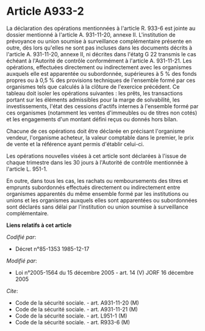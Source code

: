 # Article A933-2

La déclaration des opérations mentionnées à l'article R. 933-6 est jointe au dossier mentionné à l'article A. 931-11-20,
annexe II. L'institution de prévoyance ou union soumise à surveillance complémentaire présente en outre, dès lors qu'elles ne
sont pas incluses dans les documents décrits à l'article A. 931-11-20, annexe II, ni décrites dans l'étatg G 22 transmis le
cas échéant à l'Autorité de contrôle conformément à l'article A. 931-11-21. Les opérations, effectuées directement ou
indirectement avec les organismes auxquels elle est apparentée ou subordonnée, supérieures à 5 % des fonds propres ou à 0,5 %
des provisions techniques de l'ensemble formé par ces organismes tels que calculés à la clôture de l'exercice précédent. Ce
tableau doit isoler les opérations suivantes : les prêts, les transactions portant sur les éléments admissibles pour la marge
de solvabilité, les investissements, l'état des cessions d'actifs internes à l'ensemble formé par ces organismes (notamment
les ventes d'immeubles ou de titres non cotés) et les engagements d'un montant défini reçus ou donnés hors bilan.

Chacune de ces opérations doit être déclarée en précisant l'organisme vendeur, l'organisme acheteur, la valeur comptable dans
le premier, le prix de vente et la référence ayant permis d'établir celui-ci.

Les opérations nouvelles visées à cet article sont déclarées à l'issue de chaque trimestre dans les 30 jours à l'Autorité de
contrôle mentionnée à l'article L. 951-1.

En outre, dans tous les cas, les rachats ou remboursements des titres et emprunts subordonnés effectués directement ou
indirectement entre organismes apparentés du même ensemble formé par les institutions ou unions et les organismes auxquels
elles sont apparentées ou subordonnées sont déclarés sans délai par l'institution ou union soumise à surveillance
complémentaire.

**Liens relatifs à cet article**

_Codifié par_:

  - Décret n°85-1353 1985-12-17

_Modifié par_:

  - Loi n°2005-1564 du 15 décembre 2005 - art. 14 (V) JORF 16 décembre 2005

_Cite_:

  - Code de la sécurité sociale. - art. A931-11-20 (M)
  - Code de la sécurité sociale. - art. A931-11-21 (M)
  - Code de la sécurité sociale. - art. L951-1 (M)
  - Code de la sécurité sociale. - art. R933-6 (M)
